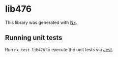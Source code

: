 # lib476

This library was generated with [Nx](https://nx.dev).


## Running unit tests

Run `nx test lib476` to execute the unit tests via [Jest](https://jestjs.io).



